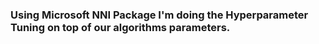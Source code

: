 ### Using Microsoft NNI Package I'm doing the Hyperparameter Tuning on top of our algorithms parameters.
